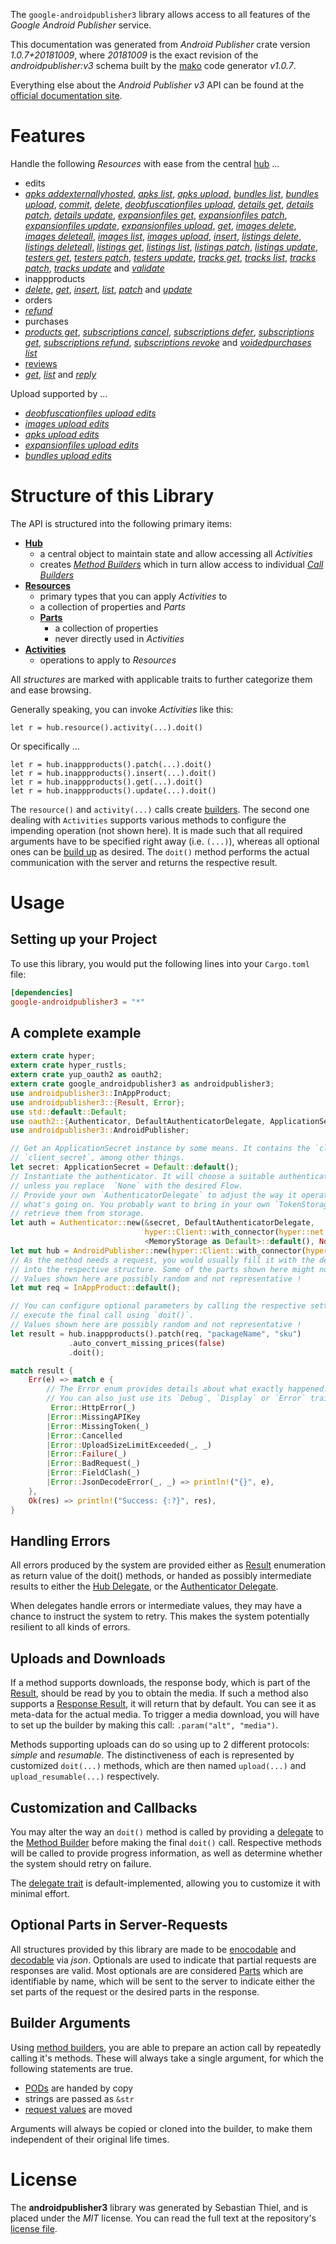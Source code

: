 <!---
DO NOT EDIT !
This file was generated automatically from 'src/mako/api/README.md.mako'
DO NOT EDIT !
-->
The `google-androidpublisher3` library allows access to all features of the *Google Android Publisher* service.

This documentation was generated from *Android Publisher* crate version *1.0.7+20181009*, where *20181009* is the exact revision of the *androidpublisher:v3* schema built by the [mako](http://www.makotemplates.org/) code generator *v1.0.7*.

Everything else about the *Android Publisher* *v3* API can be found at the
[official documentation site](https://developers.google.com/android-publisher).
# Features

Handle the following *Resources* with ease from the central [hub](https://docs.rs/google-androidpublisher3/1.0.7+20181009/google_androidpublisher3/struct.AndroidPublisher.html) ... 

* edits
 * [*apks addexternallyhosted*](https://docs.rs/google-androidpublisher3/1.0.7+20181009/google_androidpublisher3/struct.EditApkAddexternallyhostedCall.html), [*apks list*](https://docs.rs/google-androidpublisher3/1.0.7+20181009/google_androidpublisher3/struct.EditApkListCall.html), [*apks upload*](https://docs.rs/google-androidpublisher3/1.0.7+20181009/google_androidpublisher3/struct.EditApkUploadCall.html), [*bundles list*](https://docs.rs/google-androidpublisher3/1.0.7+20181009/google_androidpublisher3/struct.EditBundleListCall.html), [*bundles upload*](https://docs.rs/google-androidpublisher3/1.0.7+20181009/google_androidpublisher3/struct.EditBundleUploadCall.html), [*commit*](https://docs.rs/google-androidpublisher3/1.0.7+20181009/google_androidpublisher3/struct.EditCommitCall.html), [*delete*](https://docs.rs/google-androidpublisher3/1.0.7+20181009/google_androidpublisher3/struct.EditDeleteCall.html), [*deobfuscationfiles upload*](https://docs.rs/google-androidpublisher3/1.0.7+20181009/google_androidpublisher3/struct.EditDeobfuscationfileUploadCall.html), [*details get*](https://docs.rs/google-androidpublisher3/1.0.7+20181009/google_androidpublisher3/struct.EditDetailGetCall.html), [*details patch*](https://docs.rs/google-androidpublisher3/1.0.7+20181009/google_androidpublisher3/struct.EditDetailPatchCall.html), [*details update*](https://docs.rs/google-androidpublisher3/1.0.7+20181009/google_androidpublisher3/struct.EditDetailUpdateCall.html), [*expansionfiles get*](https://docs.rs/google-androidpublisher3/1.0.7+20181009/google_androidpublisher3/struct.EditExpansionfileGetCall.html), [*expansionfiles patch*](https://docs.rs/google-androidpublisher3/1.0.7+20181009/google_androidpublisher3/struct.EditExpansionfilePatchCall.html), [*expansionfiles update*](https://docs.rs/google-androidpublisher3/1.0.7+20181009/google_androidpublisher3/struct.EditExpansionfileUpdateCall.html), [*expansionfiles upload*](https://docs.rs/google-androidpublisher3/1.0.7+20181009/google_androidpublisher3/struct.EditExpansionfileUploadCall.html), [*get*](https://docs.rs/google-androidpublisher3/1.0.7+20181009/google_androidpublisher3/struct.EditGetCall.html), [*images delete*](https://docs.rs/google-androidpublisher3/1.0.7+20181009/google_androidpublisher3/struct.EditImageDeleteCall.html), [*images deleteall*](https://docs.rs/google-androidpublisher3/1.0.7+20181009/google_androidpublisher3/struct.EditImageDeleteallCall.html), [*images list*](https://docs.rs/google-androidpublisher3/1.0.7+20181009/google_androidpublisher3/struct.EditImageListCall.html), [*images upload*](https://docs.rs/google-androidpublisher3/1.0.7+20181009/google_androidpublisher3/struct.EditImageUploadCall.html), [*insert*](https://docs.rs/google-androidpublisher3/1.0.7+20181009/google_androidpublisher3/struct.EditInsertCall.html), [*listings delete*](https://docs.rs/google-androidpublisher3/1.0.7+20181009/google_androidpublisher3/struct.EditListingDeleteCall.html), [*listings deleteall*](https://docs.rs/google-androidpublisher3/1.0.7+20181009/google_androidpublisher3/struct.EditListingDeleteallCall.html), [*listings get*](https://docs.rs/google-androidpublisher3/1.0.7+20181009/google_androidpublisher3/struct.EditListingGetCall.html), [*listings list*](https://docs.rs/google-androidpublisher3/1.0.7+20181009/google_androidpublisher3/struct.EditListingListCall.html), [*listings patch*](https://docs.rs/google-androidpublisher3/1.0.7+20181009/google_androidpublisher3/struct.EditListingPatchCall.html), [*listings update*](https://docs.rs/google-androidpublisher3/1.0.7+20181009/google_androidpublisher3/struct.EditListingUpdateCall.html), [*testers get*](https://docs.rs/google-androidpublisher3/1.0.7+20181009/google_androidpublisher3/struct.EditTesterGetCall.html), [*testers patch*](https://docs.rs/google-androidpublisher3/1.0.7+20181009/google_androidpublisher3/struct.EditTesterPatchCall.html), [*testers update*](https://docs.rs/google-androidpublisher3/1.0.7+20181009/google_androidpublisher3/struct.EditTesterUpdateCall.html), [*tracks get*](https://docs.rs/google-androidpublisher3/1.0.7+20181009/google_androidpublisher3/struct.EditTrackGetCall.html), [*tracks list*](https://docs.rs/google-androidpublisher3/1.0.7+20181009/google_androidpublisher3/struct.EditTrackListCall.html), [*tracks patch*](https://docs.rs/google-androidpublisher3/1.0.7+20181009/google_androidpublisher3/struct.EditTrackPatchCall.html), [*tracks update*](https://docs.rs/google-androidpublisher3/1.0.7+20181009/google_androidpublisher3/struct.EditTrackUpdateCall.html) and [*validate*](https://docs.rs/google-androidpublisher3/1.0.7+20181009/google_androidpublisher3/struct.EditValidateCall.html)
* inappproducts
 * [*delete*](https://docs.rs/google-androidpublisher3/1.0.7+20181009/google_androidpublisher3/struct.InappproductDeleteCall.html), [*get*](https://docs.rs/google-androidpublisher3/1.0.7+20181009/google_androidpublisher3/struct.InappproductGetCall.html), [*insert*](https://docs.rs/google-androidpublisher3/1.0.7+20181009/google_androidpublisher3/struct.InappproductInsertCall.html), [*list*](https://docs.rs/google-androidpublisher3/1.0.7+20181009/google_androidpublisher3/struct.InappproductListCall.html), [*patch*](https://docs.rs/google-androidpublisher3/1.0.7+20181009/google_androidpublisher3/struct.InappproductPatchCall.html) and [*update*](https://docs.rs/google-androidpublisher3/1.0.7+20181009/google_androidpublisher3/struct.InappproductUpdateCall.html)
* orders
 * [*refund*](https://docs.rs/google-androidpublisher3/1.0.7+20181009/google_androidpublisher3/struct.OrderRefundCall.html)
* purchases
 * [*products get*](https://docs.rs/google-androidpublisher3/1.0.7+20181009/google_androidpublisher3/struct.PurchaseProductGetCall.html), [*subscriptions cancel*](https://docs.rs/google-androidpublisher3/1.0.7+20181009/google_androidpublisher3/struct.PurchaseSubscriptionCancelCall.html), [*subscriptions defer*](https://docs.rs/google-androidpublisher3/1.0.7+20181009/google_androidpublisher3/struct.PurchaseSubscriptionDeferCall.html), [*subscriptions get*](https://docs.rs/google-androidpublisher3/1.0.7+20181009/google_androidpublisher3/struct.PurchaseSubscriptionGetCall.html), [*subscriptions refund*](https://docs.rs/google-androidpublisher3/1.0.7+20181009/google_androidpublisher3/struct.PurchaseSubscriptionRefundCall.html), [*subscriptions revoke*](https://docs.rs/google-androidpublisher3/1.0.7+20181009/google_androidpublisher3/struct.PurchaseSubscriptionRevokeCall.html) and [*voidedpurchases list*](https://docs.rs/google-androidpublisher3/1.0.7+20181009/google_androidpublisher3/struct.PurchaseVoidedpurchaseListCall.html)
* [reviews](https://docs.rs/google-androidpublisher3/1.0.7+20181009/google_androidpublisher3/struct.Review.html)
 * [*get*](https://docs.rs/google-androidpublisher3/1.0.7+20181009/google_androidpublisher3/struct.ReviewGetCall.html), [*list*](https://docs.rs/google-androidpublisher3/1.0.7+20181009/google_androidpublisher3/struct.ReviewListCall.html) and [*reply*](https://docs.rs/google-androidpublisher3/1.0.7+20181009/google_androidpublisher3/struct.ReviewReplyCall.html)


Upload supported by ...

* [*deobfuscationfiles upload edits*](https://docs.rs/google-androidpublisher3/1.0.7+20181009/google_androidpublisher3/struct.EditDeobfuscationfileUploadCall.html)
* [*images upload edits*](https://docs.rs/google-androidpublisher3/1.0.7+20181009/google_androidpublisher3/struct.EditImageUploadCall.html)
* [*apks upload edits*](https://docs.rs/google-androidpublisher3/1.0.7+20181009/google_androidpublisher3/struct.EditApkUploadCall.html)
* [*expansionfiles upload edits*](https://docs.rs/google-androidpublisher3/1.0.7+20181009/google_androidpublisher3/struct.EditExpansionfileUploadCall.html)
* [*bundles upload edits*](https://docs.rs/google-androidpublisher3/1.0.7+20181009/google_androidpublisher3/struct.EditBundleUploadCall.html)



# Structure of this Library

The API is structured into the following primary items:

* **[Hub](https://docs.rs/google-androidpublisher3/1.0.7+20181009/google_androidpublisher3/struct.AndroidPublisher.html)**
    * a central object to maintain state and allow accessing all *Activities*
    * creates [*Method Builders*](https://docs.rs/google-androidpublisher3/1.0.7+20181009/google_androidpublisher3/trait.MethodsBuilder.html) which in turn
      allow access to individual [*Call Builders*](https://docs.rs/google-androidpublisher3/1.0.7+20181009/google_androidpublisher3/trait.CallBuilder.html)
* **[Resources](https://docs.rs/google-androidpublisher3/1.0.7+20181009/google_androidpublisher3/trait.Resource.html)**
    * primary types that you can apply *Activities* to
    * a collection of properties and *Parts*
    * **[Parts](https://docs.rs/google-androidpublisher3/1.0.7+20181009/google_androidpublisher3/trait.Part.html)**
        * a collection of properties
        * never directly used in *Activities*
* **[Activities](https://docs.rs/google-androidpublisher3/1.0.7+20181009/google_androidpublisher3/trait.CallBuilder.html)**
    * operations to apply to *Resources*

All *structures* are marked with applicable traits to further categorize them and ease browsing.

Generally speaking, you can invoke *Activities* like this:

```Rust,ignore
let r = hub.resource().activity(...).doit()
```

Or specifically ...

```ignore
let r = hub.inappproducts().patch(...).doit()
let r = hub.inappproducts().insert(...).doit()
let r = hub.inappproducts().get(...).doit()
let r = hub.inappproducts().update(...).doit()
```

The `resource()` and `activity(...)` calls create [builders][builder-pattern]. The second one dealing with `Activities` 
supports various methods to configure the impending operation (not shown here). It is made such that all required arguments have to be 
specified right away (i.e. `(...)`), whereas all optional ones can be [build up][builder-pattern] as desired.
The `doit()` method performs the actual communication with the server and returns the respective result.

# Usage

## Setting up your Project

To use this library, you would put the following lines into your `Cargo.toml` file:

```toml
[dependencies]
google-androidpublisher3 = "*"
```

## A complete example

```Rust
extern crate hyper;
extern crate hyper_rustls;
extern crate yup_oauth2 as oauth2;
extern crate google_androidpublisher3 as androidpublisher3;
use androidpublisher3::InAppProduct;
use androidpublisher3::{Result, Error};
use std::default::Default;
use oauth2::{Authenticator, DefaultAuthenticatorDelegate, ApplicationSecret, MemoryStorage};
use androidpublisher3::AndroidPublisher;

// Get an ApplicationSecret instance by some means. It contains the `client_id` and 
// `client_secret`, among other things.
let secret: ApplicationSecret = Default::default();
// Instantiate the authenticator. It will choose a suitable authentication flow for you, 
// unless you replace  `None` with the desired Flow.
// Provide your own `AuthenticatorDelegate` to adjust the way it operates and get feedback about 
// what's going on. You probably want to bring in your own `TokenStorage` to persist tokens and
// retrieve them from storage.
let auth = Authenticator::new(&secret, DefaultAuthenticatorDelegate,
                              hyper::Client::with_connector(hyper::net::HttpsConnector::new(hyper_rustls::TlsClient::new())),
                              <MemoryStorage as Default>::default(), None);
let mut hub = AndroidPublisher::new(hyper::Client::with_connector(hyper::net::HttpsConnector::new(hyper_rustls::TlsClient::new())), auth);
// As the method needs a request, you would usually fill it with the desired information
// into the respective structure. Some of the parts shown here might not be applicable !
// Values shown here are possibly random and not representative !
let mut req = InAppProduct::default();

// You can configure optional parameters by calling the respective setters at will, and
// execute the final call using `doit()`.
// Values shown here are possibly random and not representative !
let result = hub.inappproducts().patch(req, "packageName", "sku")
             .auto_convert_missing_prices(false)
             .doit();

match result {
    Err(e) => match e {
        // The Error enum provides details about what exactly happened.
        // You can also just use its `Debug`, `Display` or `Error` traits
         Error::HttpError(_)
        |Error::MissingAPIKey
        |Error::MissingToken(_)
        |Error::Cancelled
        |Error::UploadSizeLimitExceeded(_, _)
        |Error::Failure(_)
        |Error::BadRequest(_)
        |Error::FieldClash(_)
        |Error::JsonDecodeError(_, _) => println!("{}", e),
    },
    Ok(res) => println!("Success: {:?}", res),
}

```
## Handling Errors

All errors produced by the system are provided either as [Result](https://docs.rs/google-androidpublisher3/1.0.7+20181009/google_androidpublisher3/enum.Result.html) enumeration as return value of 
the doit() methods, or handed as possibly intermediate results to either the 
[Hub Delegate](https://docs.rs/google-androidpublisher3/1.0.7+20181009/google_androidpublisher3/trait.Delegate.html), or the [Authenticator Delegate](https://docs.rs/yup-oauth2/*/yup_oauth2/trait.AuthenticatorDelegate.html).

When delegates handle errors or intermediate values, they may have a chance to instruct the system to retry. This 
makes the system potentially resilient to all kinds of errors.

## Uploads and Downloads
If a method supports downloads, the response body, which is part of the [Result](https://docs.rs/google-androidpublisher3/1.0.7+20181009/google_androidpublisher3/enum.Result.html), should be
read by you to obtain the media.
If such a method also supports a [Response Result](https://docs.rs/google-androidpublisher3/1.0.7+20181009/google_androidpublisher3/trait.ResponseResult.html), it will return that by default.
You can see it as meta-data for the actual media. To trigger a media download, you will have to set up the builder by making
this call: `.param("alt", "media")`.

Methods supporting uploads can do so using up to 2 different protocols: 
*simple* and *resumable*. The distinctiveness of each is represented by customized 
`doit(...)` methods, which are then named `upload(...)` and `upload_resumable(...)` respectively.

## Customization and Callbacks

You may alter the way an `doit()` method is called by providing a [delegate](https://docs.rs/google-androidpublisher3/1.0.7+20181009/google_androidpublisher3/trait.Delegate.html) to the 
[Method Builder](https://docs.rs/google-androidpublisher3/1.0.7+20181009/google_androidpublisher3/trait.CallBuilder.html) before making the final `doit()` call. 
Respective methods will be called to provide progress information, as well as determine whether the system should 
retry on failure.

The [delegate trait](https://docs.rs/google-androidpublisher3/1.0.7+20181009/google_androidpublisher3/trait.Delegate.html) is default-implemented, allowing you to customize it with minimal effort.

## Optional Parts in Server-Requests

All structures provided by this library are made to be [enocodable](https://docs.rs/google-androidpublisher3/1.0.7+20181009/google_androidpublisher3/trait.RequestValue.html) and 
[decodable](https://docs.rs/google-androidpublisher3/1.0.7+20181009/google_androidpublisher3/trait.ResponseResult.html) via *json*. Optionals are used to indicate that partial requests are responses 
are valid.
Most optionals are are considered [Parts](https://docs.rs/google-androidpublisher3/1.0.7+20181009/google_androidpublisher3/trait.Part.html) which are identifiable by name, which will be sent to 
the server to indicate either the set parts of the request or the desired parts in the response.

## Builder Arguments

Using [method builders](https://docs.rs/google-androidpublisher3/1.0.7+20181009/google_androidpublisher3/trait.CallBuilder.html), you are able to prepare an action call by repeatedly calling it's methods.
These will always take a single argument, for which the following statements are true.

* [PODs][wiki-pod] are handed by copy
* strings are passed as `&str`
* [request values](https://docs.rs/google-androidpublisher3/1.0.7+20181009/google_androidpublisher3/trait.RequestValue.html) are moved

Arguments will always be copied or cloned into the builder, to make them independent of their original life times.

[wiki-pod]: http://en.wikipedia.org/wiki/Plain_old_data_structure
[builder-pattern]: http://en.wikipedia.org/wiki/Builder_pattern
[google-go-api]: https://github.com/google/google-api-go-client

# License
The **androidpublisher3** library was generated by Sebastian Thiel, and is placed 
under the *MIT* license.
You can read the full text at the repository's [license file][repo-license].

[repo-license]: https://github.com/Byron/google-apis-rsblob/master/LICENSE.md
